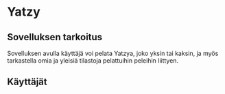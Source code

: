 <h1>Yatzy</h1>

<h2>Sovelluksen tarkoitus</h2>

Sovelluksen avulla käyttäjä voi pelata Yatzya, joko yksin tai kaksin, ja myös tarkastella omia ja yleisiä tilastoja pelattuihin peleihin liittyen.

<h2>Käyttäjät</h2>


